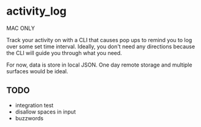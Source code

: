 # activity_log

MAC ONLY

Track your activity on with a CLI that causes pop ups to remind you to log over some set time interval.  Ideally, you don't need any directions because the CLI will guide you through what you need.

For now, data is store in local JSON.  One day remote storage and multiple surfaces would be ideal.

## TODO
* integration test
* disallow spaces in input
* buzzwords